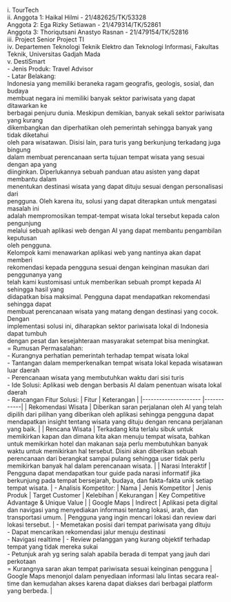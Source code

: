 i. TourTech<br/>
ii. Anggota 1: Haikal Hilmi - 21/482625/TK/53328<br/>
    Anggota 2: Ega Rizky Setiawan - 21/479314/TK/52861<br/> 
    Anggota 3: Thoriqutsani Anastyo Rasnan - 21/479154/TK/52816<br/>
iii. Project Senior Project TI<br/>
iv. Departemen Teknologi Teknik Elektro dan Teknologi Informasi, Fakultas Teknik, Universitas Gadjah Mada<br/>
v. DestiSmart<br/>
    - Jenis Produk: Travel Advisor<br/>
    - Latar Belakang: <br/>
        Indonesia yang memiliki beraneka ragam geografis, geologis, sosial, dan budaya<br/>
        membuat negara ini memiliki banyak sektor pariwisata yang dapat ditawarkan ke<br/>
        berbagai penjuru dunia. Meskipun demikian, banyak sekali sektor pariwisata yang kurang<br/>
        dikembangkan dan diperhatikan oleh pemerintah sehingga banyak yang tidak diketahui<br/>
        oleh para wisatawan. Disisi lain, para turis yang berkunjung terkadang juga bingung<br/>
        dalam membuat perencanaan serta tujuan tempat wisata yang sesuai dengan apa yang<br/>
        diinginkan. Diperlukannya sebuah panduan atau asisten yang dapat membantu dalam<br/>
        menentukan destinasi wisata yang dapat dituju sesuai dengan personalisasi dari<br/>
        pengguna. Oleh karena itu, solusi yang dapat diterapkan untuk mengatasi masalah ini<br/>
        adalah mempromosikan tempat-tempat wisata lokal tersebut kepada calon pengunjung<br/>
        melalui sebuah aplikasi web dengan AI yang dapat membantu pengambilan keputusan<br/>
        oleh pengguna.<br/>
        Kelompok kami menawarkan aplikasi web yang nantinya akan dapat memberi<br/>
        rekomendasi kepada pengguna sesuai dengan keinginan masukan dari penggunanya yang<br/>
        telah kami kustomisasi untuk memberikan sebuah prompt kepada AI sehingga hasil yang<br/>
        didapatkan bisa maksimal. Pengguna dapat mendapatkan rekomendasi sehingga dapat<br/>
        membuat perencanaan wisata yang matang dengan destinasi yang cocok. Dengan<br/>
        implementasi solusi ini, diharapkan sektor pariwisata lokal di Indonesia dapat tumbuh<br/>
        dengan pesat dan kesejahteraan masyarakat setempat bisa meningkat.<br/>
    = Rumusan Permasalahan:<br/>
        - Kurangnya perhatian pemerintah terhadap tempat wisata lokal<br/>
        - Tantangan dalam memperkenalkan tempat wisata lokal kepada wisatawan luar daerah<br/>
        - Perencanaan wisata yang membutuhkan waktu dari sisi turis<br/>
    - Ide Solusi: Aplikasi web dengan berbasis AI dalam penentuan wisata lokal daerah<br/>
    - Rancangan Fitur Solusi:
        | Fitur                 | Keterangan |
        |---------------------  |------------|
        | Rekomendasi Wisata    | Diberikan saran perjalanan oleh AI yang telah dipilih dari pilihan yang diberikan oleh aplikasi sehingga pengguna dapat mendapatkan insight tentang wisata yang dituju dengan rencana perjalanan yang baik.   |
        | Rencana Wisata        | Terkadang kita terlalu sibuk untuk memikirkan kapan dan dimana kita akan menuju tempat wisata, bahkan untuk memikirkan hotel dan makanan saja perlu membutuhkan banyak waktu untuk memikirkan hal tersebut. Disini akan diberikan sebuah perencanaan dari berangkat sampai pulang sehingga user tidak perlu memikirkan banyak hal dalam perencanaan wisata.   |
        | Narasi Interaktif     | Pengguna dapat mendapatkan tour guide pada narasi informatif jika berkunjung pada tempat bersejarah, budaya, dan fakta-fakta unik setiap tempat wisata.   |
    - Analisis Kompetitor:
        |   Nama    |   Jenis Kompetitor    |   Jenis Produk    |   Target Customer |   Kelebihan   |   Kekurangan  |   Key Competitive Advantage & Unique Value    |
        |   Google Maps |   Indirect  | Aplikasi peta digital dan navigasi yang menyediakan informasi tentang lokasi, arah, dan transportasi umum.  |   Pengguna yang ingin mencari lokasi dan review dari lokasi tersebut. | - Memetakan posisi dari tempat pariwisata yang dituju<br/>- Dapat mencarikan rekomendasi jalur menuju destinasi<br/>- Navigasi realtime  |   - Review pelanggan yang kurang objektif terhadap tempat yang tidak mereka sukai<br/>- Petunjuk arah yg sering salah apabila berada di tempat yang jauh dari perkotaan<br/>= Kurangnya saran akan tempat pariwisata sesuai keinginan pengguna |   Google Maps menonjol dalam penyediaan informasi lalu lintas secara real-time dan kemudahan akses karena dapat diakses dari berbagai platform yang berbeda.   |


    



        

